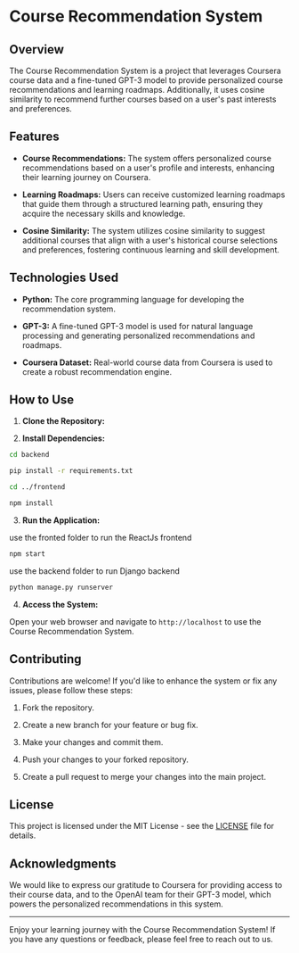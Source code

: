 # Course Recommendation System

## Overview

The Course Recommendation System is a project that leverages Coursera course data and a fine-tuned GPT-3 model to provide personalized course recommendations and learning roadmaps. Additionally, it uses cosine similarity to recommend further courses based on a user's past interests and preferences.

## Features

- **Course Recommendations:** The system offers personalized course recommendations based on a user's profile and interests, enhancing their learning journey on Coursera.

- **Learning Roadmaps:** Users can receive customized learning roadmaps that guide them through a structured learning path, ensuring they acquire the necessary skills and knowledge.

- **Cosine Similarity:** The system utilizes cosine similarity to suggest additional courses that align with a user's historical course selections and preferences, fostering continuous learning and skill development.

## Technologies Used

- **Python:** The core programming language for developing the recommendation system.

- **GPT-3:** A fine-tuned GPT-3 model is used for natural language processing and generating personalized recommendations and roadmaps.

- **Coursera Dataset:** Real-world course data from Coursera is used to create a robust recommendation engine.

## How to Use

1. **Clone the Repository:**

2. **Install Dependencies:**
```bash
cd backend

pip install -r requirements.txt

cd ../frontend

npm install
```
3. **Run the Application:**

use the fronted folder to run the ReactJs frontend
```bash
npm start
```
use the backend folder to run Django backend
```bash
python manage.py runserver
```

4. **Access the System:**

Open your web browser and navigate to `http://localhost` to use the Course Recommendation System.

## Contributing

Contributions are welcome! If you'd like to enhance the system or fix any issues, please follow these steps:

1. Fork the repository.

2. Create a new branch for your feature or bug fix.

3. Make your changes and commit them.

4. Push your changes to your forked repository.

5. Create a pull request to merge your changes into the main project.

## License

This project is licensed under the MIT License - see the [LICENSE](LICENSE) file for details.

## Acknowledgments

We would like to express our gratitude to Coursera for providing access to their course data, and to the OpenAI team for their GPT-3 model, which powers the personalized recommendations in this system.

---

Enjoy your learning journey with the Course Recommendation System! If you have any questions or feedback, please feel free to reach out to us.


